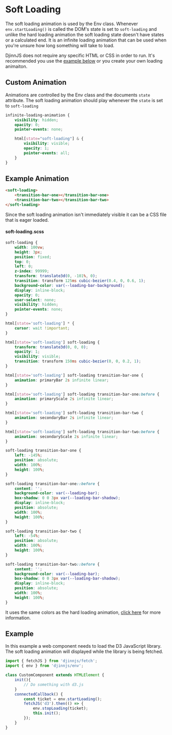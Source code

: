 # Soft Loading

The soft loading animation is used by the Env class. Whenever `env.startLoading()` is called the DOM's state is set to `soft-loading` and unlike the hard loading animation the soft loading state doesn't have states or a calculated end. It is an infinite loading animation that can be used when you're unsure how long something will take to load.

DjinnJS does not require any specific HTML or CSS in order to run. It's recommended you use the [example below](/loading/hard#example-animation) or you create your own loading animaiton.

## Custom Animation

Animations are controlled by the Env class and the documents `state` attribute. The soft loading animation should play whenever the `state` is set to `soft-loading`

```scss
infinite-loading-animation {
    visibility: hidden;
    opacity: 0;
    pointer-events: none;

    html[state="soft-loading"] & {
        visibility: visible;
        opacity: 1;
        pointer-events: all;
    }
}
```

## Example Animation

```html
<soft-loading>
    <transition-bar-one></transition-bar-one>
    <transition-bar-two></transition-bar-two>
</soft-loading>
```

Since the soft loading animation isn't immediately visible it can be a CSS file that is eager loaded.

#### soft-loading.scss

```scss
soft-loading {
	width: 100vw;
	height: 3px;
	position: fixed;
	top: 0;
	left: 0;
	z-index: 99999;
	transform: translate3d(0, -101%, 0);
	transition: transform 125ms cubic-bezier(0.4, 0, 0.6, 1);
	background-color: var(--loading-bar-background);
	display: inline-block;
	opacity: 0;
    user-select: none;
    visibility: hidden;
	pointer-events: none;
}

html[state='soft-loading'] * {
	cursor: wait !important;
}

html[state='soft-loading'] soft-loading {
	transform: translate3d(0, 0, 0);
    opacity: 1;
    visibility: visible;
	transition: transform 150ms cubic-bezier(0, 0, 0.2, 1);
}

html[state='soft-loading'] soft-loading transition-bar-one {
	animation: primaryBar 2s infinite linear;
}

html[state='soft-loading'] soft-loading transition-bar-one:before {
	animation: primaryScale 2s infinite linear;
}

html[state='soft-loading'] soft-loading transition-bar-two {
	animation: secondaryBar 2s infinite linear;
}

html[state='soft-loading'] soft-loading transition-bar-two:before {
	animation: secondaryScale 2s infinite linear;
}

soft-loading transition-bar-one {
	left: -145%;
	position: absolute;
	width: 100%;
	height: 100%;
}

soft-loading transition-bar-one::before {
	content: '';
	background-color: var(--loading-bar);
	box-shadow: 0 0 3px var(--loading-bar-shadow);
	display: inline-block;
	position: absolute;
	width: 100%;
	height: 100%;
}

soft-loading transition-bar-two {
	left: -54%;
	position: absolute;
	width: 100%;
	height: 100%;
}

soft-loading transition-bar-two::before {
	content: '';
	background-color: var(--loading-bar);
	box-shadow: 0 0 3px var(--loading-bar-shadow);
	display: inline-block;
	position: absolute;
	width: 100%;
	height: 100%;
}
```

It uses the same colors as the hard loading animation, [click here](/loading/hard#configuring-colors) for more information.

## Example

In this example a web component needs to load the D3 JavaScript library. The soft loading animation will displayed while the library is being fetched.

```javascript
import { fetchJS } from 'djinnjs/fetch';
import { env } from 'djinnjs/env';

class CustomComponent extends HTMLElement {
    init(){
        // Do something with d3.js
    }
    connectedCallback() {
        const ticket = env.startLoading();
        fetchJS('d3').then(() => {
            env.stopLoading(ticket);
            this.init();
        });
    }
}
```